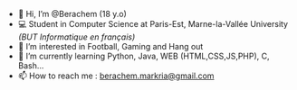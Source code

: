 - 👋 Hi, I’m @Berachem (18 y.o)
- 💻 Student in Computer Science at Paris-Est, Marne-la-Vallée University *(BUT Informatique en français)*
- 👀 I’m interested in Football, Gaming and Hang out
- 🌱 I’m currently learning Python, Java, WEB (HTML,CSS,JS,PHP), C, Bash...
- 📫 How to reach me : berachem.markria@gmail.com

<!---
Berachem/Berachem is a ✨ special ✨ repository because its `README.md` (this file) appears on your GitHub profile.
You can click the Preview link to take a look at your changes.
--->
